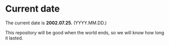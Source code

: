 # Current date

The current date is **2002.07.25.** (YYYY.MM.DD.)

This repository will be good when the world ends, so we will know how long it lasted.